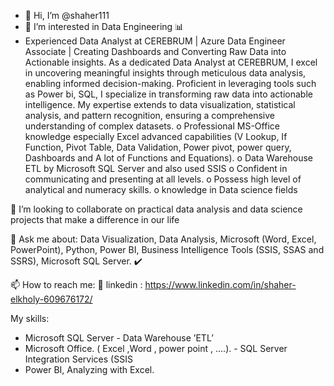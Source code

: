 - 👋 Hi, I’m @shaher111
- 👀 I’m interested in Data Engineering 📊 
- Experienced Data Analyst at CEREBRUM | Azure Data Engineer Associate | Creating Dashboards and Converting Raw Data into Actionable insights.
As a dedicated Data Analyst at CEREBRUM, I excel in uncovering meaningful insights through meticulous data analysis, enabling informed decision-making. Proficient in leveraging tools such as Power bi, SQL, I specialize in transforming raw data into actionable intelligence. My expertise extends to data visualization, statistical analysis, and pattern recognition, ensuring a comprehensive understanding of complex datasets.
o	Professional MS-Office knowledge especially Excel advanced capabilities (V Lookup, If   Function, Pivot Table, Data Validation, Power pivot, power query, Dashboards and A lot of    Functions and Equations).
o	Data Warehouse ETL by Microsoft SQL Server and also used SSIS
o	Confident in communicating and presenting at all levels.
o	Possess high level of analytical and numeracy skills.
o	knowledge in Data science fields


👯 I’m looking to collaborate on practical data analysis and data science projects that make a difference in our life


💬 Ask me about: Data Visualization, Data Analysis, Microsoft (Word, Excel, PowerPoint), Python, Power BI, Business Intelligence Tools (SSIS, SSAS and SSRS), Microsoft SQL Server. ✔️


📫 How to reach me:
🔗 linkedin : https://www.linkedin.com/in/shaher-elkholy-609676172/

My skills:
-	 Microsoft SQL Server                                               - Data Warehouse ’ETL’
-  Microsoft Office. ( Excel ,Word , power point , ....).             - SQL Server Integration Services (SSIS
-  Power BI, Analyzing with Excel.

